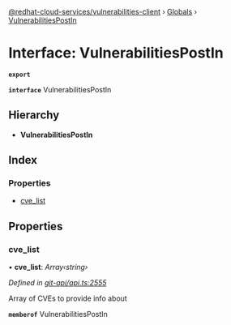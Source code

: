 [@redhat-cloud-services/vulnerabilities-client](../README.md) › [Globals](../globals.md) › [VulnerabilitiesPostIn](vulnerabilitiespostin.md)

# Interface: VulnerabilitiesPostIn

**`export`** 

**`interface`** VulnerabilitiesPostIn

## Hierarchy

* **VulnerabilitiesPostIn**

## Index

### Properties

* [cve_list](vulnerabilitiespostin.md#cve_list)

## Properties

###  cve_list

• **cve_list**: *Array‹string›*

*Defined in [git-api/api.ts:2555](https://github.com/RedHatInsights/javascript-clients/blob/master/packages/vulnerabilities/git-api/api.ts#L2555)*

Array of CVEs to provide info about

**`memberof`** VulnerabilitiesPostIn
